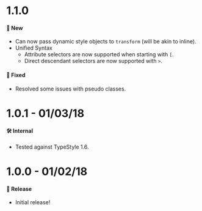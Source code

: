 # 1.1.0
#### 🚀 New
* Can now pass dynamic style objects to `transform` (will be akin to inline).
* Unified Syntax
  * Attribute selectors are now supported when starting with `[`.
  * Direct descendant selectors are now supported with `>`.

#### 🐞 Fixed
* Resolved some issues with pseudo classes.

# 1.0.1 - 01/03/18
#### 🛠 Internal
* Tested against TypeStyle 1.6.

# 1.0.0 - 01/02/18
#### 🎉 Release
* Initial release!
